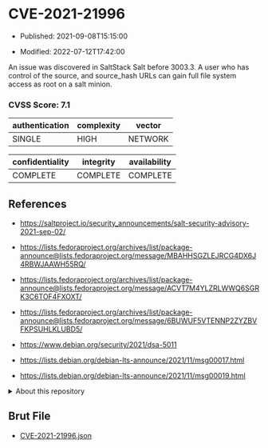 # CVE-2021-21996

- Published: 2021-09-08T15:15:00

- Modified: 2022-07-12T17:42:00

An issue was discovered in SaltStack Salt before 3003.3. A user who has control of the source, and source_hash URLs can gain full file system access as root on a salt minion.

### CVSS Score: **7.1**

| authentication | complexity | vector |
| --- | --- | --- |
| SINGLE | HIGH | NETWORK |

| confidentiality | integrity | availability |
| --- | --- | --- |
| COMPLETE | COMPLETE | COMPLETE |

## References

* https://saltproject.io/security_announcements/salt-security-advisory-2021-sep-02/

* https://lists.fedoraproject.org/archives/list/package-announce@lists.fedoraproject.org/message/MBAHHSGZLEJRCG4DX6J4RBWJAAWH55RQ/

* https://lists.fedoraproject.org/archives/list/package-announce@lists.fedoraproject.org/message/ACVT7M4YLZRLWWQ6SGRK3C6TOF4FXOXT/

* https://lists.fedoraproject.org/archives/list/package-announce@lists.fedoraproject.org/message/6BUWUF5VTENNP2ZYZBVFKPSUHLKLUBD5/

* https://www.debian.org/security/2021/dsa-5011

* https://lists.debian.org/debian-lts-announce/2021/11/msg00017.html

* https://lists.debian.org/debian-lts-announce/2021/11/msg00019.html

<details>
<summary>About this repository</summary> 

  This repository is part of the project [Live Hack CVE](https://github.com/Live-Hack-CVE). Main website can be found [www.live-hack.org](https://www.live-hack.org) 
  
  Made by [Sn0wAlice](https://github.com/Sn0wAlice) for the people that care about security and need to have a feed of the latest CVEs. Hope you enjoy it, don't forget to star the repo and follow me on [Twitter](https://twitter.com/Sn0wAlice) and [Github](https://github.com/Sn0wAlice). And that is my [personnal website](https://www.alice-snow.me/)

  - [Home Page](https://github.com/Live-Hack-CVE)
  - [Framework](https://github.com/Live-Hack-CVE/cve-framework)
  - [CVE database](https://github.com/Live-Hack-CVE/full_database)
  - [Changelog](https://github.com/Live-Hack-CVE/Changelog)
</details>

## Brut File

* [CVE-2021-21996.json](https://raw.githubusercontent.com/Live-Hack-CVE/full_database/main/cves/2021/CVE-2021-21996.json)

